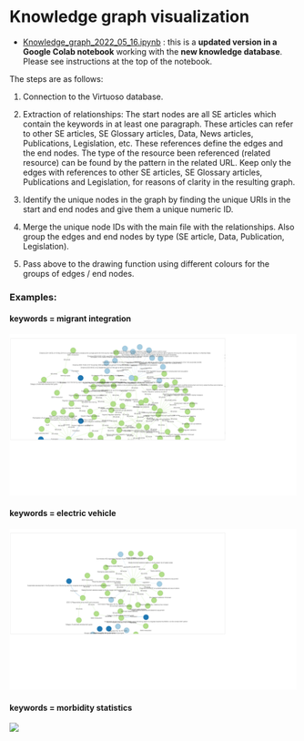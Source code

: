 # Knowledge graph visualization

- [Knowledge_graph_2022_05_16.ipynb](https://github.com/eurostat/NLP4Stat/blob/testing/Knowledge%20Database/Knowledge_graph/Knowledge_graph_2022_05_16.ipynb) : this is a **updated version in a Google Colab notebook** working with the **new knowledge database**. Please see instructions at the top of the notebook.


The steps are as follows: 

1.  Connection to the Virtuoso database. 

2.  Extraction of relationships: The start nodes are all SE articles which contain the keywords in at least one paragraph. These articles can refer to other SE articles, SE Glossary articles, Data, News articles, Publications, Legislation, etc. These references define the edges and the end nodes. The type of the resource been referenced (related resource) can be found by the pattern in the related URL. Keep only the edges with references to other SE articles, SE Glossary articles, Publications and Legislation, for reasons of clarity in the resulting graph. 

3.  Identify the unique nodes in the graph by finding the unique URIs in the start and end nodes and give them a unique numeric ID. 

4.  Merge the unique node IDs with the main file with the relationships. Also group the edges and end nodes by type (SE article, Data, Publication, Legislation). 

5.  Pass above to the drawing function using different colours for the groups of edges / end nodes.


### Examples: 
#### keywords = migrant integration 

<img src="./Figs/migrant_integration_2.png" width="800">

#### keywords = electric vehicle 

<img src="./Figs/electric_vehicle_2.png" width="800">

#### keywords = morbidity statistics 

<img src="./Figs/moridity_statistics.png" width="800">
